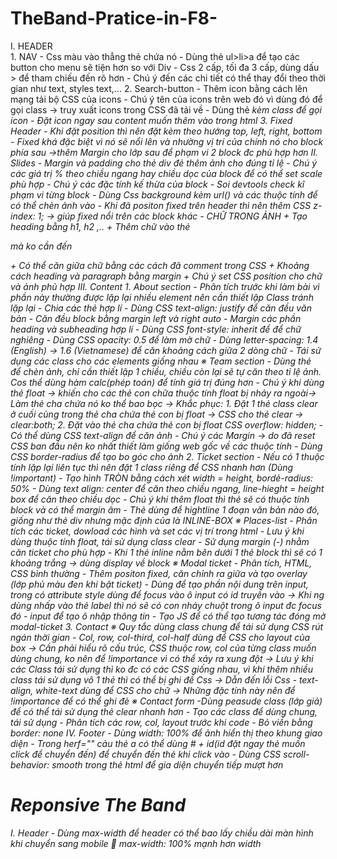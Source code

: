 # TheBand-Pratice-in-F8-
I. HEADER	
	1. NAV
		- Css màu vào thẳng thẻ chứa nó
		- Dùng thẻ ul>li>a để tạo các button cho menu sẽ tiện hơn so với Div
		- Css 2 cấp, tối đa 3 cấp, dùng dấu > để tham chiếu đến rõ hơn
		- Chú ý đến các chi tiết có thể thay đổi theo thời gian như text, styles text,...
  2. Search-button
		- Thêm icon bằng cách lên mạng tải bộ CSS của icons
		- Chú ý tên của icons trên web đó vì dùng đó để gọi class -> truy xuất icons trong CSS đã tải về
		- Dùng thẻ <i> kèm class để gọi icon
		- Đặt icon ngay sau content muốn thêm vào trong html
	3. Fixed Header
		- Khi đặt position thì nên đặt kèm theo hướng top, left, right, bottom
		- Fixed khá đặc biệt vì nó sẽ nổi lên và nhường vị trí của chính nó cho block phía sau ->thêm Margin cho lớp sau để phạm vi 2 block đc phù hợp hơn
II. Slides
	- Margin và padding cho thẻ div đẻ thêm ảnh cho đúng tỉ lệ
	- Chú ý các giá trị % theo chiều ngang hay chiều dọc của block để có thể set scale phù hợp
	-	Chú ý các đặc tính kế thừa của block
	- Soi devtools check kĩ phạm vi từng block
	-	Dùng Css background kèm url() và các thuộc tính để có thể chèn ảnh vào 
	- Khi đã positon fixed trên header thì nên thêm CSS z-index: 1; -> giúp fixed nổi trên các block khác
	- CHỮ TRONG ẢNH
		+	Tạo heading bằng h1, h2 ,..
		+ Thêm chữ vào thẻ <div> mà ko cần đến <p> 
		+ Có thể căn giữa chữ bằng các cách đã comment trong CSS
		+ Khoảng cách heading và paragraph bằng margin
		+ Chú ý set CSS position cho chữ và ảnh phủ hợp 
III. Content
	1. About section
		- Phân tích trước khi làm bài vì phần này thường được lặp lại nhiều element nên cần thiết lập Class tránh lặp lại
		- Chia các thẻ hợp lí 
		- Dùng CSS text-align: justify để căn đều văn bản
		- Căn đều block bằng margin left và right auto
		- Margin các phần heading và subheading hợp lí
		- Dùng CSS font-style: inherit để để chữ nghiêng
		- Dùng CSS opacity: 0.5 để làm mờ chữ
		- Dùng letter-spacing: 1.4 (English) -> 1.6 (Vietnamese) để căn khoảng cách giữa 2 dòng chữ
		- Tái sử dụng các class cho các elements giống nhau
		※ Team section
			- Dùng thẻ <img> để chèn ảnh, chỉ cần thiết lập 1 chiều, chiều còn lại sẽ tự căn theo tỉ lệ ảnh. Cos thể dùng hàm calc(phép toán) để tính giá trị đúng hơn
			- Chú ý khi dùng thẻ float -> khiến cho các thẻ con chữa thuộc tính float bị nhảy ra ngoài-> Làm thẻ cha chứa nó ko thể bao bọc
				-> Khắc phục:
					1. Đặt 1 thẻ class clear ở cuối cùng trong thẻ cha chứa thẻ con bị float -> CSS cho thẻ clear -> 		clear:both;
					2. Đặt vào thẻ cha chứa thẻ con bị float CSS overflow: hidden;
			- Có thể dùng CSS text-align để căn ảnh
			- Chú ý các Margin -> do đã reset CSS ban đầu nên ko nhất thiết làm giống web gốc về các thuộc tính
			- Dùng CSS border-radius để tạo bo góc cho ảnh
	2. Ticket section
		- Nếu có 1 thuộc tính lặp lại liên tục thì nên đặt 1 class riêng để CSS nhanh hơn (Dùng !important)
		- Tạo hình TRÒN bằng cách xét width = height, bordẻ-radius: 50%
		- Dùng text align: center để căn theo chiều ngang, line-hieght = height box để căn theo chiều dọc
		- Chú ý khi thêm float thì thẻ sẽ có thuộc tính block và có thể margin âm
		- Thẻ <span> dùng để hightline 1 đoạn văn bản nào đó, giống như thẻ div nhưng mặc định của <span> là INLINE-BOX
		※ Places-list
			- Phân tích các ticket, dowload các hình và set các vị trí trong html
			- Lưu ý khi dùng thuộc tính float, tái sử dụng class clear
			- Sử dụng margin (-) nhằm căn ticket cho phù hợp
			- Khi 1 thẻ inline nằm bên dưới 1 thẻ block thì sẽ có 1 khoảng trắng -> dùng display về block
		※ Modal ticket
			- Phân tích, HTML, CSS bình thường
			- Thêm positon fixed, căn chỉnh ra giữa và tạo overlay (lớp phủ màu đen khi bật ticket)
			- Dùng <label> để tạo phần nội dung trên input, trong <label> có attribute style dùng để focus vào ô input có id truyền vào -> Khi ng dùng nhấp vào thẻ label thì nó sẽ có con nháy chuột trong ô input đc focus đó
			- input để tạo ô nhập thông tin 
			- Tạo JS để có thể tạo tương tác đóng mở modal-ticket
	3. Contact 
		※ Quy tắc dùng class chung để tái sử dụng CSS rút ngán thời gian
			- Col, row, col-third, col-half dùng để CSS cho layout của box -> Cần phải hiểu rõ cấu trúc, CSS thuộc row, col của từng class muốn dùng chung, ko nên để !importance vì có thể xảy ra xung đột
				-> Lưu ý khi các Class tái sử dụng thì ko đc có các CSS giống nhau, vì khi thêm nhiều class tái sử dụng vô 1 thẻ thì có thể bị ghi đề Css -> Dẫn đến lỗi Css 
			- text-align, white-text dùng để CSS cho chữ -> Những đặc tính này nên để !importance để có thể ghi đè
		※ Contact form
			-Dùng peasude class (lớp giả) để có thể tái sử dụng thẻ clear nhanh hơn
			- Tạo các class để dùng chung, tái sử dụng
			- Phân tích các row, col, layout trước khi code
			- Bỏ viền bằng border: none
IV. Footer
		- Dùng width: 100% để ảnh hiển thị theo khung giao diện
		- Trong herf="" cảu thẻ a có thể dùng # + id(id đặt ngay thẻ muốn click để chuyển đến) để chuyển đến thẻ khi click vào
		- Dùng CSS scroll-behavior: smooth trong thẻ html để gia diện chuyển tiếp mượt hơn

# Reponsive The Band
I. Header
	- Dùng max-width để header có thể bao lấy chiều dài màn hình khi chuyển sang mobile
		📝 max-width: 100% mạnh hơn width